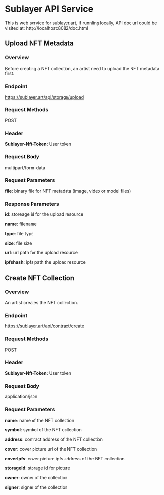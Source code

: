 Sublayer API Service
================
This is web service for sublayer.art, if runnling locally, API doc url could be visited at:
http://localhost:8082/doc.html

Upload NFT Metadata
---------------
### Overview
Before creating a NFT collection, an artist need to upload the NFT metadata first.
### Endpoint
https://sublayer.art/api/storage/upload
### Request Methods
POST
### Header
**Sublayer-Nft-Token:** User token 
### Request Body
multipart/form-data
### Request Parameters
**file**: binary file for NFT metadata (image, video or model files)
### Response Parameters
**id**: storeage id for the upload resource

**name**: filename

**type**: file type

**size**: file size

**url**: url path for the upload resource

**ipfshash**: ipfs path the upload resource


Create NFT Collection
---------------
### Overview
An artist creates the NFT collection.
### Endpoint
https://sublayer.art/api/contract/create
### Request Methods
POST
### Header
**Sublayer-Nft-Token:** User token 
### Request Body
application/json
### Request Parameters
**name**: name of the NFT collection

**symbol**: symbol of the NFT collection

**address**: contract address  of the NFT collection

**cover**: cover picture url of the NFT collection

**coverIpfs**: cover picture ipfs address of the NFT collection

**storageId**: storage id for picture

**owner**: owner of the collection

**signer**: signer of the collection